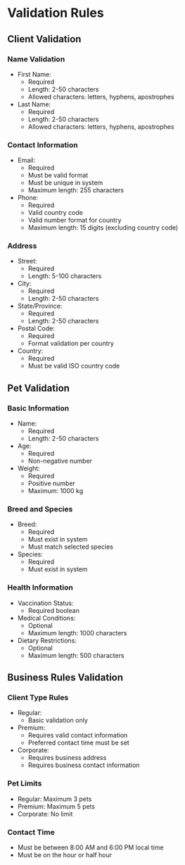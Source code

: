 # Validation Rules

## Client Validation

### Name Validation
- First Name:
  - Required
  - Length: 2-50 characters
  - Allowed characters: letters, hyphens, apostrophes
- Last Name:
  - Required
  - Length: 2-50 characters
  - Allowed characters: letters, hyphens, apostrophes

### Contact Information
- Email:
  - Required
  - Must be valid format
  - Must be unique in system
  - Maximum length: 255 characters
- Phone:
  - Required
  - Valid country code
  - Valid number format for country
  - Maximum length: 15 digits (excluding country code)

### Address
- Street:
  - Required
  - Length: 5-100 characters
- City:
  - Required
  - Length: 2-50 characters
- State/Province:
  - Required
  - Length: 2-50 characters
- Postal Code:
  - Required
  - Format validation per country
- Country:
  - Required
  - Must be valid ISO country code

## Pet Validation

### Basic Information
- Name:
  - Required
  - Length: 2-50 characters
- Age:
  - Required
  - Non-negative number
- Weight:
  - Required
  - Positive number
  - Maximum: 1000 kg

### Breed and Species
- Breed:
  - Required
  - Must exist in system
  - Must match selected species
- Species:
  - Required
  - Must exist in system

### Health Information
- Vaccination Status:
  - Required boolean
- Medical Conditions:
  - Optional
  - Maximum length: 1000 characters
- Dietary Restrictions:
  - Optional
  - Maximum length: 500 characters

## Business Rules Validation

### Client Type Rules
- Regular:
  - Basic validation only
- Premium:
  - Requires valid contact information
  - Preferred contact time must be set
- Corporate:
  - Requires business address
  - Requires business contact information

### Pet Limits
- Regular: Maximum 3 pets
- Premium: Maximum 5 pets
- Corporate: No limit

### Contact Time
- Must be between 8:00 AM and 6:00 PM local time
- Must be on the hour or half hour